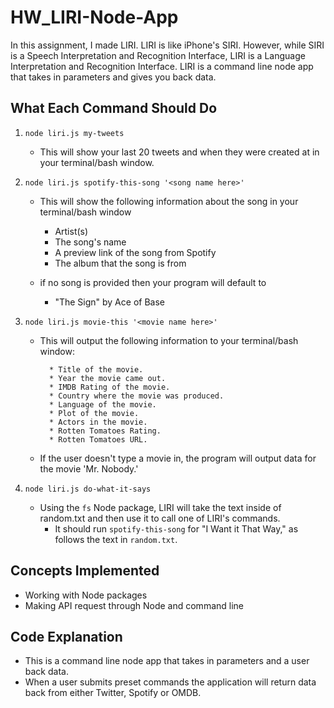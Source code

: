 # HW_LIRI-Node-App
In this assignment, I made LIRI. LIRI is like iPhone's SIRI. However, while SIRI is a Speech Interpretation and Recognition Interface, LIRI is a Language Interpretation and Recognition Interface. LIRI is a command line node app that takes in parameters and gives you back data.

<!-- ## Live Link (GitHub Pages)
- https://mz1387.github.io/HW_LIRI-Bot/ -->


## What Each Command Should Do

1. `node liri.js my-tweets`

   * This will show your last 20 tweets and when they were created at in your terminal/bash window.

2. `node liri.js spotify-this-song '<song name here>'`

   * This will show the following information about the song in your terminal/bash window
     * Artist(s)
     * The song's name
     * A preview link of the song from Spotify
     * The album that the song is from

   * if no song is provided then your program will default to
     * "The Sign" by Ace of Base

3. `node liri.js movie-this '<movie name here>'`

   * This will output the following information to your terminal/bash window:

     ```
       * Title of the movie.
       * Year the movie came out.
       * IMDB Rating of the movie.
       * Country where the movie was produced.
       * Language of the movie.
       * Plot of the movie.
       * Actors in the movie.
       * Rotten Tomatoes Rating.
       * Rotten Tomatoes URL.
     ```

   * If the user doesn't type a movie in, the program will output data for the movie 'Mr. Nobody.'

4. `node liri.js do-what-it-says`
   * Using the `fs` Node package, LIRI will take the text inside of random.txt and then use it to call one of LIRI's commands.
     * It should run `spotify-this-song` for "I Want it That Way," as follows the text in `random.txt`.

## Concepts Implemented

- Working with Node packages
- Making API request through Node and command line


## Code Explanation

- This is a command line node app that takes in parameters and a user back data.
- When a user submits preset commands the application will return data back from either Twitter, Spotify or OMDB.
